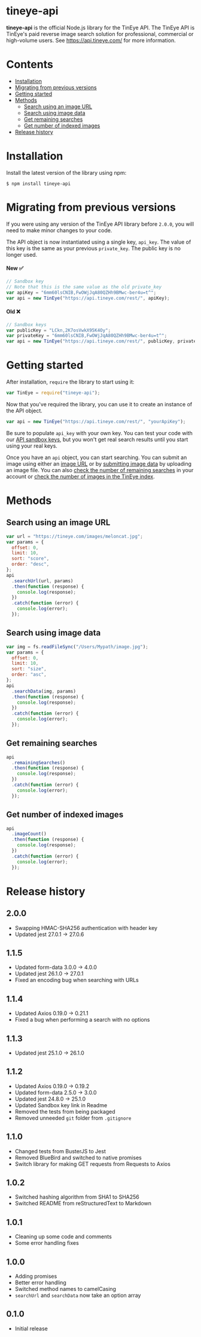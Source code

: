 # tineye-api

**tineye-api** is the official Node.js library for the TinEye API. The TinEye API
is TinEye's paid reverse image search solution for professional, commercial or high-volume users.
See <https://api.tineye.com/> for more information.

# Contents

- [ Installation ](#installation)
- [ Migrating from previous versions ](#migrating-from-previous-versions)
- [ Getting started ](#getting-started)
- [ Methods ](#methods)
  - [ Search using an image URL ](#search-using-an-image-url)
  - [ Search using image data ](#search-using-image-data)
  - [ Get remaining searches ](#get-remaining-searches)
  - [ Get number of indexed images ](#get-number-of-indexed-images)
- [ Release history ](#release-history)

# Installation

Install the latest version of the library using npm:

```shell
$ npm install tineye-api
```

# Migrating from previous versions

If you were using any version of the TinEye API library before `2.0.0`, you will need
to make minor changes to your code.

The API object is now instantiated using a single key, `api_key`. The value
of this key is the same as your previous `private_key`. The public key is no 
longer used.

#### New ✅ 
```javascript
// Sandbox key
// Note that this is the same value as the old private_key
var apiKey = "6mm60lsCNIB,FwOWjJqA80QZHh9BMwc-ber4u=t^";
var api = new TinEye("https://api.tineye.com/rest/", apiKey);
```

#### Old ❌
```javascript
// Sandbox keys
var publicKey = "LCkn,2K7osVwkX95K4Oy";
var privateKey = "6mm60lsCNIB,FwOWjJqA80QZHh9BMwc-ber4u=t^";
var api = new TinEye("https://api.tineye.com/rest/", publicKey, privateKey);
```

# Getting started

After installation, `require` the library to start using it:

```javascript
var TinEye = require("tineye-api");
```

Now that you've required the library, you can use it to create an instance of the API object.

```javascript
var api = new TinEye("https://api.tineye.com/rest/", "yourApiKey");
```

Be sure to populate `api_key` with your own key. You can test your code
with our [API sandbox keys](https://services.tineye.com/developers/tineyeapi/sandbox), but
you won't get real search results until you start using your real keys.

Once you have an `api` object, you can start searching. You can submit an image using either an
[image URL](#search-using-an-image-url) or by [submitting image data](#search-using-image-data)
by uploading an image file. You can also [check the number of remaining searches](#get-remaining-searches)
in your account or [check the number of images in the TinEye index](#get-number-of-indexed-images).

# Methods

## Search using an image URL

```javascript
var url = "https://tineye.com/images/meloncat.jpg";
var params = {
  offset: 0,
  limit: 10,
  sort: "score",
  order: "desc",
};
api
  .searchUrl(url, params)
  .then(function (response) {
    console.log(response);
  })
  .catch(function (error) {
    console.log(error);
  });
```

## Search using image data

```javascript
var img = fs.readFileSync("/Users/Mypath/image.jpg");
var params = {
  offset: 0,
  limit: 10,
  sort: "size",
  order: "asc",
};
api
  .searchData(img, params)
  .then(function (response) {
    console.log(response);
  })
  .catch(function (error) {
    console.log(error);
  });
```

## Get remaining searches

```javascript
api
  .remainingSearches()
  .then(function (response) {
    console.log(response);
  })
  .catch(function (error) {
    console.log(error);
  });
```

## Get number of indexed images

```javascript
api
  .imageCount()
  .then(function (response) {
    console.log(response);
  })
  .catch(function (error) {
    console.log(error);
  });
```

# Release history

## 2.0.0

- Swapping HMAC-SHA256 authentication with header key
- Updated jest 27.0.1 -> 27.0.6

## 1.1.5

- Updated form-data 3.0.0 -> 4.0.0
- Updated jest 26.1.0 -> 27.0.1
- Fixed an encoding bug when searching with URLs

## 1.1.4

- Updated Axios 0.19.0 -> 0.21.1
- Fixed a bug when performing a search with no options

## 1.1.3

- Updated jest 25.1.0 -> 26.1.0

## 1.1.2

- Updated Axios 0.19.0 -> 0.19.2
- Updated form-data 2.5.0 -> 3.0.0
- Updated jest 24.8.0 -> 25.1.0
- Updated Sandbox key link in Readme
- Removed the tests from being packaged
- Removed unneeded `git` folder from `.gitignore`

## 1.1.0

- Changed tests from BusterJS to Jest
- Removed BlueBird and switched to native promises
- Switch library for making GET requests from Requests to Axios

## 1.0.2

- Switched hashing algorithm from SHA1 to SHA256
- Switched README from reStructuredText to Markdown

## 1.0.1

- Cleaning up some code and comments
- Some error handling fixes

## 1.0.0

- Adding promises
- Better error handling
- Switched method names to camelCasing
- `searchUrl` and `searchData` now take an option array

## 0.1.0

- Initial release
